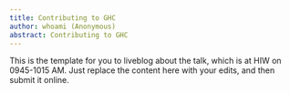 ```yaml
---
title: Contributing to GHC
author: whoami (Anonymous)
abstract: Contributing to GHC
---
```


This is the template for you to liveblog about the talk,
which is at HIW on 0945-1015 AM.  Just replace the content here
with your edits, and then submit it online.
